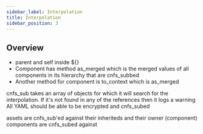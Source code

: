 ```yaml
---
sidebar_label: Interpolation
title: Interpolation
sidebar_position: 3
---
```


## Overview

- parent and self inside ${}
- Component has method as_merged which is the merged values of all components in its hierarchy that are cnfs_subbed
- Another method for component is to_context which is as_merged

cnfs_sub takes an array of objects for which it will search for the interpolation. If it's not found in any of the references then it logs a warning
All YAML should be able to be encrypted and cnfs_subed

assets are cnfs_sub'ed against their inheriteds and their owner (component)
components are cnfs_subed against
